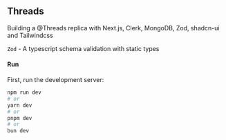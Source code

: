 ## Threads

Building a @Threads replica with Next.js, Clerk, MongoDB, Zod, shadcn-ui and Tailwindcss


```Zod``` - A typescript schema validation  with static types

#### Run

First, run the development server:

```bash
npm run dev
# or
yarn dev
# or
pnpm dev
# or
bun dev
```
